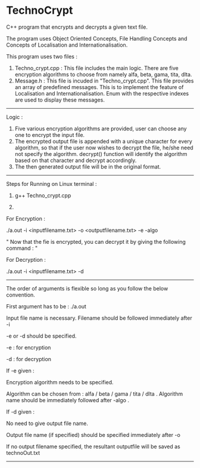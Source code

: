# TechnoCrypt
C++ program that encrypts and decrypts a given text file.

The program uses Object Oriented Concepts, File Handling Concepts and Concepts of Localisation and Internationalisation.

This program uses two files :

1) Techno_crypt.cpp : This file includes the main logic. There are five encryption algorithms to choose from namely alfa, beta, gama, tita, dlta.
2) Message.h : This file is incuded in "Techno_crypt.cpp". This file provides an array of predefined messages. This is to implement the feature of Localisation and Internationalisation. Enum with the respective indexes are used to display these messages.

-------------------------------------------------------------------------------------------------------

Logic :

1) Five various encryption algorithms are provided, user can choose any one to encrypt the input file.
2) The encrypted output file is appended with a unique character for every algorithm, so that if the user now wishes to decrypt the file, he/she need not specify the algorithm. decrypt() function will identify the algorithm based on that character and decrypt accordingly.
3) The then generated output file will be in the original format.

-------------------------------------------------------------------------------------------------------

Steps for Running on Linux terminal :

1) g++ Techno_crypt.cpp

2) 
  For Encryption :

   ./a.out -i <inputfilename.txt> -o <outputfilename.txt> -e -algo

" Now that the fie is encrypted, you can decrypt it by giving the following command : "

  For Decryption :

  ./a.out -i <inputfilename.txt> -d

-------------------------------------------------------------------------------------------------------

The order of arguments is flexible so long as you follow the below convention.

  First argument has to be : ./a.out 
  
  Input file name is necessary. Filename should be followed immediately after -i 
  
  -e or -d should be specified.
  
  -e : for encryption
  
  -d : for decryption
  
  If -e given :
  
   Encryption algorithm needs to be specified. 
     
   Algorithm can be chosen from : alfa / beta / gama / tita / dlta . Algorithm name should be immediately followed after -algo .
   
  If -d given :
  
   No need to give output file name.
   
   Output file name (if specified) should be specified immediately after -o
   
  If no output filename specified, the resultant outputfile will be saved as technoOut.txt
  
  -------------------------------------------------------------------------------------------------------
